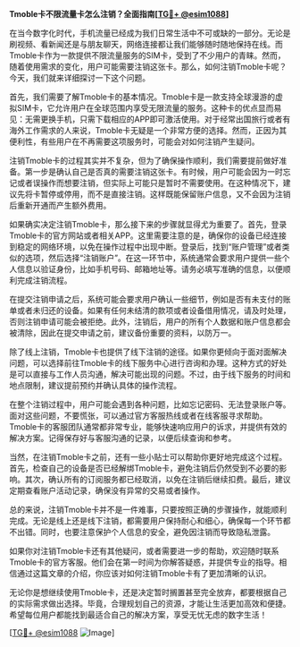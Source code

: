 **Tmoble卡不限流量卡怎么注销？全面指南[[TG💪+ @esim1088](https://t.me/s/esim1088)]**

在当今数字化时代，手机流量已经成为我们日常生活中不可或缺的一部分。无论是刷视频、看新闻还是与朋友聊天，网络连接都让我们能够随时随地保持在线。而Tmoble卡作为一款提供不限流量服务的SIM卡，受到了不少用户的青睐。然而，随着使用需求的变化，用户可能需要注销这张卡。那么，如何注销Tmoble卡呢？今天，我们就来详细探讨一下这个问题。

首先，我们需要了解Tmoble卡的基本情况。Tmoble卡是一款支持全球漫游的虚拟SIM卡，它允许用户在全球范围内享受无限流量的服务。这种卡的优点显而易见：无需更换手机，只需下载相应的APP即可激活使用。对于经常出国旅行或者有海外工作需求的人来说，Tmoble卡无疑是一个非常方便的选择。然而，正因为其便利性，有些用户在不再需要这项服务时，可能会对如何注销产生疑问。

注销Tmoble卡的过程其实并不复杂，但为了确保操作顺利，我们需要提前做好准备。第一步是确认自己是否真的需要注销这张卡。有时候，用户可能会因为一时忘记或者误操作而想要注销，但实际上可能只是暂时不需要使用。在这种情况下，建议先将卡暂停或停用，而不是直接注销。这样既能保留账户信息，又不会因为注销后重新开通而产生额外费用。

如果确实决定注销Tmoble卡，那么接下来的步骤就显得尤为重要了。首先，登录Tmoble卡的官方网站或者相关APP。这里需要注意的是，确保你的设备已经连接到稳定的网络环境，以免在操作过程中出现中断。登录后，找到“账户管理”或者类似的选项，然后选择“注销账户”。在这一环节中，系统通常会要求用户提供一些个人信息以验证身份，比如手机号码、邮箱地址等。请务必填写准确的信息，以便顺利完成注销流程。

在提交注销申请之后，系统可能会要求用户确认一些细节，例如是否有未支付的账单或者未归还的设备。如果有任何未结清的款项或者设备借用情况，请及时处理，否则注销申请可能会被拒绝。此外，注销后，用户的所有个人数据和账户信息都会被清除，因此在提交申请之前，建议备份重要的资料，以防万一。

除了线上注销，Tmoble卡也提供了线下注销的途径。如果你更倾向于面对面解决问题，可以选择前往Tmoble卡的线下服务中心进行咨询和办理。这种方式的好处是可以直接与工作人员沟通，解决可能出现的问题。不过，由于线下服务的时间和地点限制，建议提前预约并确认具体的操作流程。

在整个注销过程中，用户可能会遇到各种问题，比如忘记密码、无法登录账户等。面对这些问题，不要慌张，可以通过官方客服热线或者在线客服寻求帮助。Tmoble卡的客服团队通常都非常专业，能够快速响应用户的诉求，并提供有效的解决方案。记得保存好与客服沟通的记录，以便后续查询和参考。

当然，在注销Tmoble卡之前，还有一些小贴士可以帮助你更好地完成这个过程。首先，检查自己的设备是否已经解绑Tmoble卡，避免注销后仍然受到不必要的影响。其次，确认所有的订阅服务都已经取消，以免在注销后继续扣费。最后，建议定期查看账户活动记录，确保没有异常的交易或者操作。

总的来说，注销Tmoble卡并不是一件难事，只要按照正确的步骤操作，就能顺利完成。无论是线上还是线下注销，都需要用户保持耐心和细心，确保每一个环节都不出错。同时，也要注意保护个人信息的安全，避免因注销而导致隐私泄露。

如果你对注销Tmoble卡还有其他疑问，或者需要进一步的帮助，欢迎随时联系Tmoble卡的官方客服。他们会在第一时间为你解答疑惑，并提供专业的指导。相信通过这篇文章的介绍，你应该对如何注销Tmoble卡有了更加清晰的认识。

无论你是想继续使用Tmoble卡，还是决定暂时搁置甚至完全放弃，都要根据自己的实际需求做出选择。毕竟，合理规划自己的资源，才能让生活更加高效和便捷。希望每位用户都能找到最适合自己的解决方案，享受无忧无虑的数字生活！

[[TG💪+ @esim1088](https://t.me/s/esim1088) ![Image](https://i.postimg.cc/4NQfJmqS/Snipaste-2025-05-13-00-14-12.png)]